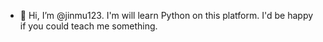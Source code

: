 - 👋 Hi, I’m @jinmu123. I'm will learn Python on this platform. I'd be happy if you could teach me something.


<!---
jinmu123/jinmu123 is a ✨ special ✨ repository because its `README.md` (this file) appears on your GitHub profile.
You can click the Preview link to take a look at your changes.
--->
